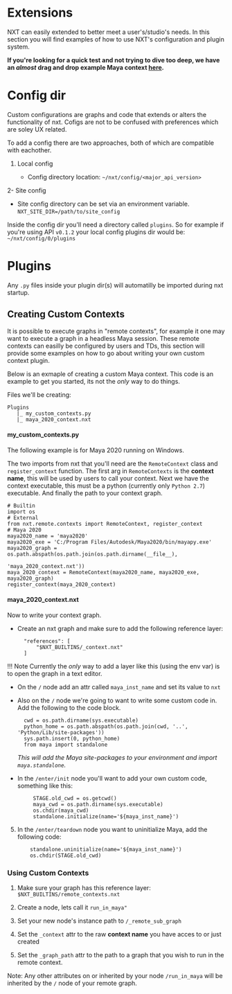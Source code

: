# Extensions

NXT can easily extended to better meet a user's/studio's needs. In this section you will find examples of how to use NXT's configuration and plugin system.

**If you're looking for a quick test and not trying to dive too deep, we have an *almost* drag and drop example Maya context [here](https://github.com/nxt-dev/nxt_editor/tree/release/examples/quick_start_graphs).** 

# Config dir

Custom configurations are graphs and code that extends or alters the functionality of nxt. Cofigs are not to be confused with preferences which are soley UX related.

To add a config there are two approaches, both of which are compatible with eachother.

1. Local config
   
   - Config directory location: `~/nxt/config/<major_api_version>`

2- Site config

- Site config directory can be set via an environment variable. `NXT_SITE_DIR=/path/to/site_config`

Inside the config dir you'll need a directory called `plugins`. So for example if you're using API `v0.1.2` your local config plugins dir would be: `~/nxt/config/0/plugins`

# Plugins

Any `.py` files inside your plugin dir(s) will automatilly be imported during nxt startup. 

## Creating Custom Contexts

It is possible to execute graphs in "remote contexts", for example it one may want to execute a graph in a headless Maya session. These remote contexts can easilly be configured by users and TDs, this section will provide some examples on how to go about writing your own custom context plugin.

Below is an exmaple of creating a custom Maya context. This code is an example to get you started, its not the _only_ way to do things.

Files we'll be creating:

```
Plugins
   |_ my_custom_contexts.py
   |_ maya_2020_context.nxt
```

#### my_custom_contexts.py

The following example is for Maya 2020 running on Windows.

The two imports from nxt that you'll need are the `RemoteContext` class and `register_context` function. The first arg in `RemoteContexts` is the **context name**, this will be used by users to call your context. Next we have the context executable, this must be a python (currently only `Python 2.7`) executable. And finally the path to your context graph.


    # Builtin
    import os
    # External
    from nxt.remote.contexts import RemoteContext, register_context
    # Maya 2020
    maya2020_name = 'maya2020'
    maya2020_exe = 'C:/Program Files/Autodesk/Maya2020/bin/mayapy.exe'
    maya2020_graph = os.path.abspath(os.path.join(os.path.dirname(__file__),
                                                  'maya_2020_context.nxt'))
    maya_2020_context = RemoteContext(maya2020_name, maya2020_exe, maya2020_graph)
    register_context(maya_2020_context)


#### maya_2020_context.nxt

Now to write your context graph.

- Create an nxt graph and make sure to add the following reference layer:

        "references": [
            "$NXT_BUILTINS/_context.nxt"
        ]


!!! Note
    Currently the _only_ way to add a layer like this (using the env var) is to
     open the graph in a text editor.


- On the `/` node add an attr called `maya_inst_name` and set its value to `nxt`

- Also on the `/` node we're going to want to write some custom code in. Add
 the following to the code block.
           
        cwd = os.path.dirname(sys.executable)
        python_home = os.path.abspath(os.path.join(cwd, '..', 'Python/Lib/site-packages'))
        sys.path.insert(0, python_home)
        from maya import standalone
   
    _This will add the Maya site-packages to your environment and import
     `maya.standalone`._

- In the `/enter/init` node you'll want to add your own custom code, something like this:
 
           STAGE.old_cwd = os.getcwd()
           maya_cwd = os.path.dirname(sys.executable) 
           os.chdir(maya_cwd) 
           standalone.initialize(name='${maya_inst_name}')


5. In the `/enter/teardown` node you want to uninitialize Maya, add the following code:

           standalone.uninitialize(name='${maya_inst_name}')
           os.chdir(STAGE.old_cwd)


### Using Custom Contexts

1. Make sure your graph has this reference layer: `$NXT_BUILTINS/remote_contexts.nxt`

2. Create a node, lets call it `run_in_maya"`

3. Set your new node's instance path to `/_remote_sub_graph`

4. Set the `_context` attr to the raw **context name** you have acces to or just created

5. Set the `_graph_path` attr to the path to a graph that you wish to run in the remote context.

Note: Any other attributes on or inherited by your node `/run_in_maya` will be inherited by the `/` node of your remote graph.


